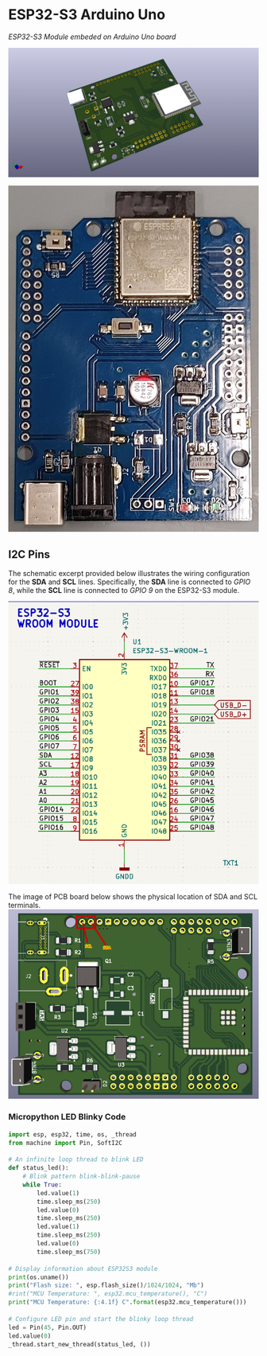 # ESP32-S3 Arduino Uno

_ESP32-S3 Module embeded on Arduino Uno board_

![ESP32-S3 Arduino Uno](https://github.com/alexandrebobkov/ESP32-S3_Arduino-Uno/blob/main/assets/ESP32-Uno-Board-v2.png)

![ESP32-S3 Arduino Uno](https://github.com/alexandrebobkov/ESP32-S3_Arduino-Uno/blob/main/assets/ESP32-Uno-assembled.jpg)

## I2C Pins

The schematic excerpt provided below illustrates the wiring configuration for the __SDA__ and __SCL__ lines. Specifically, the __SDA__ line is connected to _GPIO 8_, while the __SCL__ line is connected to _GPIO 9_ on the ESP32-S3 module.

![ESP32-S3 Module Pinouts](assets/ESP32-Uno-Board-Module-Pinout.png)

The image of PCB board below shows the physical location of SDA and SCL terminals.
![ESP32-S3 DevBoard Pinouts](assets/ESP32-Uno-Board-GPIO.png)



### Micropython LED Blinky Code
``` python
import esp, esp32, time, os, _thread
from machine import Pin, SoftI2C

# An infinite loop thread to blink LED
def status_led():
    # Blink pattern blink-blink-pause
    while True:
        led.value(1)
        time.sleep_ms(250)
        led.value(0)
        time.sleep_ms(250)
        led.value(1)
        time.sleep_ms(250)
        led.value(0)
        time.sleep_ms(750)

# Display information about ESP32S3 module
print(os.uname())
print("Flash size: ", esp.flash_size()/1024/1024, "Mb")
#rint("MCU Temperature: ", esp32.mcu_temperature(), "C")
print("MCU Temperature: {:4.1f} C".format(esp32.mcu_temperature()))

# Configure LED pin and start the blinky loop thread
led = Pin(45, Pin.OUT)
led.value(0)
_thread.start_new_thread(status_led, ())
```



